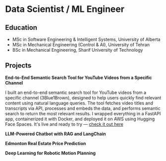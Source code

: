# Data Scientist / ML Engineer

## Education
- MSc in Software Engineering & Intelligent Systems, University of Alberta
- MSc in Mechanical Engineering (Control & AI), University of Tehran
- BSc in Mechanical Engineering, Sharif University of Technology

## Projects
**End-to-End Semantic Search Tool for YouTube Videos from a Specific Channel**

I built an end-to-end semantic search tool for YouTube videos from a specific channel (3Blue1Brown), designed to help users quickly find relevant content using natural language queries. The tool fetches video titles and transcripts via API, processes and embeds the data, and performs semantic search to return the most relevant results. I wrapped everything in a FastAPI app, containerized it with Docker, and deployed it on AWS using Hugging Face Spaces. It's live and ready to try — [check it out here](https://huggingface.co/spaces/masamadikh/YouTubeSemanticSearch)

**LLM-Powered Chatbot with RAG and LangChain**

**Edmonton Real Estate Price Prediction**

**Deep Learning for Robotic Motion Planning**
